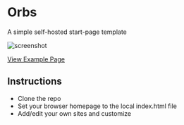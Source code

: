 # Orbs

A simple self-hosted start-page template

![screenshot](https://raw.githubusercontent.com/flipcoder/orbs/master/screenshot.png)

[View Example Page](http://flipcoder.github.io/orbs)

## Instructions

- Clone the repo
- Set your browser homepage to the local index.html file
- Add/edit your own sites and customize

